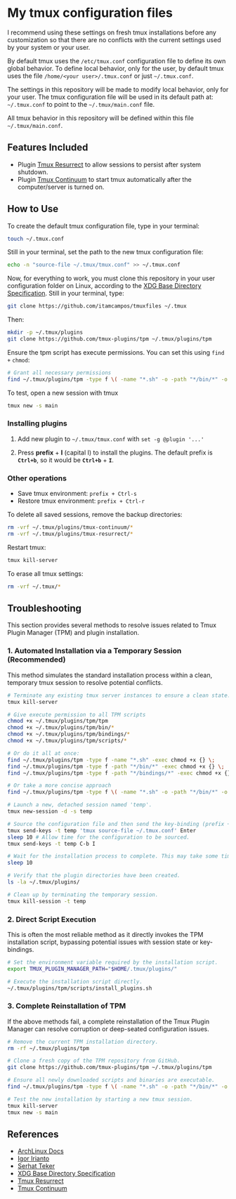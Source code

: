 # My tmux configuration files

I recommend using these settings on fresh tmux installations before any customization so that there are no conflicts with the current settings used by your system or your user.

By default tmux uses the `/etc/tmux.conf` configuration file to define its own global behavior. To define local behavior, only for the user, by default tmux uses the file `/home/<your user>/.tmux.conf` or just `~/.tmux.conf`.

The settings in this repository will be made to modify local behavior, only for your user. The tmux configuration file will be used in its default path at: `~/.tmux.conf` to point to the `~/.tmux/main.conf` file.

All tmux behavior in this repository will be defined within this file `~/.tmux/main.conf`.

## Features Included

- Plugin [Tmux Resurrect](https://github.com/tmux-plugins/tmux-resurrect) to allow sessions to persist after system shutdown.
- Plugin [Tmux Continuum](https://github.com/tmux-plugins/tmux-continuum) to start tmux automatically after the computer/server is turned on.

## How to Use

To create the default tmux configuration file, type in your terminal:

```bash
touch ~/.tmux.conf
```

Still in your terminal, set the path to the new tmux configuration file:

```bash
echo -n "source-file ~/.tmux/tmux.conf" >> ~/.tmux.conf
```

Now, for everything to work, you must clone this repository in your user configuration folder on Linux, according to the [XDG Base Directory Specification](https://specifications.freedesktop.org/basedir-spec/basedir-spec-latest.html). Still in your terminal, type:

```bash
git clone https://github.com/itamcampos/tmuxfiles ~/.tmux
```

Then:

```bash
mkdir -p ~/.tmux/plugins
git clone https://github.com/tmux-plugins/tpm ~/.tmux/plugins/tpm
```

Ensure the tpm script has execute permissions. You can set this using `find` `+` `chmod`:

```bash
# Grant all necessary permissions
find ~/.tmux/plugins/tpm -type f \( -name "*.sh" -o -path "*/bin/*" -o -path "*/bindings/*" \) -exec chmod +x {} \;
```

To test, open a new session with tmux

```bash
tmux new -s main
```

### Installing plugins

1. Add new plugin to `~/.tmux/tmux.conf` with `set -g @plugin '...'`

2. Press **prefix** + **I** (capital I) to install the plugins. The default prefix is **`​​Ctrl+b`**, so it would be **`Ctrl+b`** + **`I`**.

### Other operations

- Save tmux environment: `prefix + Ctrl-s`
- Restore tmux environment: `prefix + Ctrl-r`

To delete all saved sessions, remove the backup directories:

```bash
rm -vrf ~/.tmux/plugins/tmux-continuum/*
rm -vrf ~/.tmux/plugins/tmux-resurrect/*
```

Restart tmux:

```bash
tmux kill-server
```

To erase all tmux settings:

```bash
rm -vrf ~/.tmux/*
```

## Troubleshooting

This section provides several methods to resolve issues related to Tmux Plugin Manager (TPM) and plugin installation.

### 1. Automated Installation via a Temporary Session (Recommended)

This method simulates the standard installation process within a clean, temporary tmux session to resolve potential conflicts.

```sh
# Terminate any existing tmux server instances to ensure a clean state.
tmux kill-server

# Give execute permission to all TPM scripts
chmod +x ~/.tmux/plugins/tpm/tpm
chmod +x ~/.tmux/plugins/tpm/bin/*
chmod +x ~/.tmux/plugins/tpm/bindings/*
chmod +x ~/.tmux/plugins/tpm/scripts/*

# Or do it all at once:
find ~/.tmux/plugins/tpm -type f -name "*.sh" -exec chmod +x {} \;
find ~/.tmux/plugins/tpm -type f -path "*/bin/*" -exec chmod +x {} \;
find ~/.tmux/plugins/tpm -type f -path "*/bindings/*" -exec chmod +x {} \;

# Or take a more concise approach
find ~/.tmux/plugins/tpm -type f \( -name "*.sh" -o -path "*/bin/*" -o -path "*/bindings/*" \) -exec chmod +x {} \;

# Launch a new, detached session named 'temp'.
tmux new-session -d -s temp

# Source the configuration file and then send the key-binding (prefix + I) to trigger the installation.
tmux send-keys -t temp 'tmux source-file ~/.tmux.conf' Enter
sleep 10 # Allow time for the configuration to be sourced.
tmux send-keys -t temp C-b I

# Wait for the installation process to complete. This may take some time.
sleep 10

# Verify that the plugin directories have been created.
ls -la ~/.tmux/plugins/

# Clean up by terminating the temporary session.
tmux kill-session -t temp
```

### 2. Direct Script Execution

This is often the most reliable method as it directly invokes the TPM installation script, bypassing potential issues with session state or key-bindings.

```sh
# Set the environment variable required by the installation script.
export TMUX_PLUGIN_MANAGER_PATH="$HOME/.tmux/plugins/"

# Execute the installation script directly.
~/.tmux/plugins/tpm/scripts/install_plugins.sh
```

### 3. Complete Reinstallation of TPM

If the above methods fail, a complete reinstallation of the Tmux Plugin Manager can resolve corruption or deep-seated configuration issues.

```sh
# Remove the current TPM installation directory.
rm -rf ~/.tmux/plugins/tpm

# Clone a fresh copy of the TPM repository from GitHub.
git clone https://github.com/tmux-plugins/tpm ~/.tmux/plugins/tpm

# Ensure all newly downloaded scripts and binaries are executable.
find ~/.tmux/plugins/tpm -type f \( -name "*.sh" -o -path "*/bin/*" -o -path "*/bindings/*" \) -exec chmod +x {} \;

# Test the new installation by starting a new tmux session.
tmux kill-server
tmux new -s main
```

## References

 - [ArchLinux Docs](https://wiki.archlinux.org/title/tmux)
 - [Igor Irianto](https://dev.to/iggredible/useful-tmux-configuration-examples-k3g)
 - [Serhat Teker](https://dev.to/serhatteker/restore-tmux-sessions-after-reboot-7g6)
 - [XDG Base Directory Specification](https://specifications.freedesktop.org/basedir-spec/basedir-spec-latest.html)
 - [Tmux Resurrect](https://github.com/tmux-plugins/tmux-resurrect)
 - [Tmux Continuum](https://github.com/tmux-plugins/tmux-continuum)

